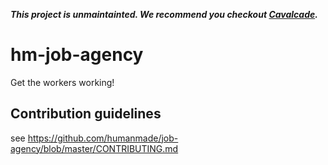 _**This project is unmaintainted. We recommend you checkout [Cavalcade](https://github.com/humanmade/cavalcade).**_

hm-job-agency
=============

Get the workers working!

## Contribution guidelines ##

see https://github.com/humanmade/job-agency/blob/master/CONTRIBUTING.md
